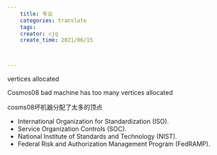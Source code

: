 ```yaml
---
    title: 专业
    categories: translate
    tags:
    creator: cjq
    create_time: 2021/06/15



---
```




vertices allocated 

Cosmos08 bad machine has too many vertices allocated 

cosms08坏机器分配了太多的顶点



- International Organization for Standardization (ISO).
- Service Organization Controls (SOC).
- National Institute of Standards and Technology (NIST).
- Federal Risk and Authorization Management Program (FedRAMP).